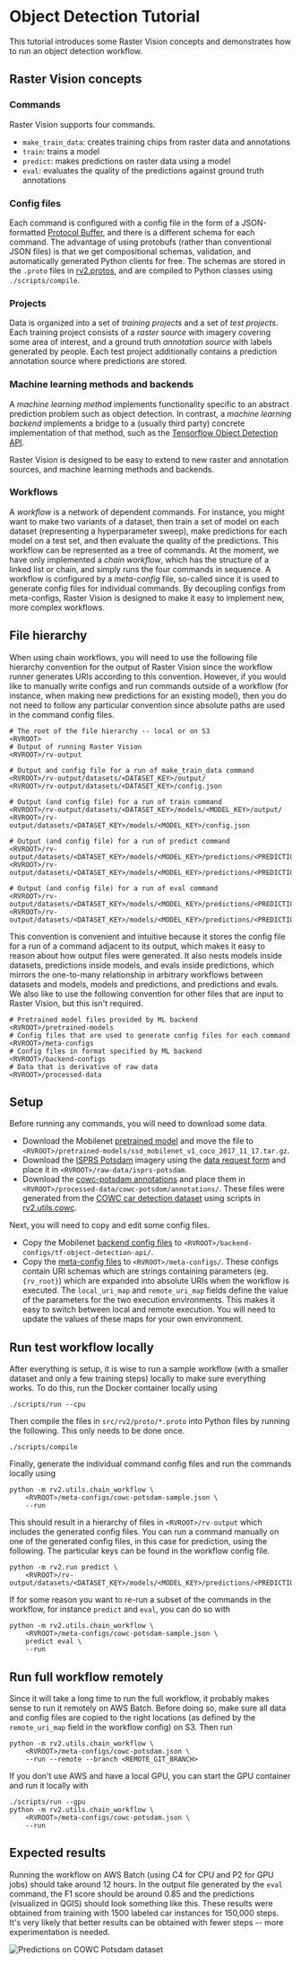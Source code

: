 # Object Detection Tutorial

This tutorial introduces some Raster Vision concepts and demonstrates how to run an object detection workflow.

## Raster Vision concepts

### Commands

Raster Vision supports four commands.
* `make_train_data`: creates training chips from raster data and annotations
* `train`: trains a model
* `predict`: makes predictions on raster data using a model
* `eval`: evaluates the quality of the predictions against ground truth annotations

### Config files
Each command is configured with a config file in the form of a JSON-formatted [Protocol Buffer](https://developers.google.com/protocol-buffers/docs/pythontutorial), and there is a different schema for each command. The advantage of using protobufs (rather than conventional JSON files) is that we get compositional schemas, validation, and automatically generated Python clients for free. The schemas are stored in the `.proto` files in [rv2.protos](../src/rv2/protos), and are compiled to Python classes using `./scripts/compile`.

### Projects

Data is organized into a set of *training projects* and a set of *test projects*. Each training project consists of a *raster source* with imagery covering some area of interest, and a ground truth *annotation source* with labels generated by people. Each test project additionally contains a prediction annotation source where predictions are stored.

### Machine learning methods and backends

A *machine learning method* implements functionality specific to an abstract prediction problem such as object detection. In contrast, a *machine learning backend* implements a bridge to a (usually third party) concrete implementation of that method, such as the [Tensorflow Object Detection API](https://github.com/tensorflow/models/tree/master/research/object_detection).

Raster Vision is designed to be easy to extend to new raster and annotation sources, and machine learning methods and backends.

### Workflows

A *workflow* is a network of dependent commands. For instance, you might want to make two variants of a dataset, then train a set of model on each dataset (representing a hyperparameter sweep), make predictions for each model on a test set, and then evaluate the quality of the predictions. This workflow can be represented as a tree of commands. At the moment, we have only implemented a *chain workflow*, which has the structure of a linked list or chain, and simply runs the four commands in sequence. A workflow is configured by a *meta-config* file, so-called since it is used to generate config files for individual commands. By decoupling configs from meta-configs, Raster Vision is designed to make it easy to implement new, more complex workflows.

## File hierarchy

When using chain workflows, you will need to use the following file hierarchy convention for the output of Raster Vision since the workflow runner generates URIs according to this convention. However, if you would like to manually write configs and run commands outside of a workflow (for instance, when making new predictions for an existing model), then you do not need to follow any particular convention since absolute paths are used in the command config files.

```
# The root of the file hierarchy -- local or on S3
<RVROOT>
# Output of running Raster Vision
<RVROOT>/rv-output

# Output and config file for a run of make_train_data command
<RVROOT>/rv-output/datasets/<DATASET_KEY>/output/
<RVROOT>/rv-output/datasets/<DATASET_KEY>/config.json

# Output (and config file) for a run of train command
<RVROOT>/rv-output/datasets/<DATASET_KEY>/models/<MODEL_KEY>/output/
<RVROOT>/rv-output/datasets/<DATASET_KEY>/models/<MODEL_KEY>/config.json

# Output (and config file) for a run of predict command
<RVROOT>/rv-output/datasets/<DATASET_KEY>/models/<MODEL_KEY>/predictions/<PREDICTION_KEY>/output/
<RVROOT>/rv-output/datasets/<DATASET_KEY>/models/<MODEL_KEY>/predictions/<PREDICTION_KEY>/config.json

# Output (and config file) for a run of eval command
<RVROOT>/rv-output/datasets/<DATASET_KEY>/models/<MODEL_KEY>/predictions/<PREDICTION_KEY>/evals/<EVAL_KEY>/output/
<RVROOT>/rv-output/datasets/<DATASET_KEY>/models/<MODEL_KEY>/predictions/<PREDICTION_KEY>/evals/<EVAL_KEY>/config.json
```

This convention is convenient and intuitive because it stores the config file for a run of a command adjacent to its output, which makes it easy to reason about how output files were generated. It also nests models inside datasets, predictions inside models, and evals inside predictions, which mirrors the one-to-many relationship in arbitrary workflows between datasets and models, models and predictions, and predictions and evals. We also like to use the following convention for other files that are input to Raster Vision, but this isn't required.

```
# Pretrained model files provided by ML backend
<RVROOT>/pretrained-models
# Config files that are used to generate config files for each command
<RVROOT>/meta-configs
# Config files in format specified by ML backend
<RVROOT>/backend-configs
# Data that is derivative of raw data
<RVROOT>/processed-data
```

## Setup

Before running any commands, you will need to download some data.
* Download the Mobilenet [pretrained model](http://download.tensorflow.org/models/object_detection/ssd_mobilenet_v1_coco_2017_11_17.tar.gz) and move the file to `<RVROOT>/pretrained-models/ssd_mobilenet_v1_coco_2017_11_17.tar.gz`.
* Download the [ISPRS Potsdam](http://www2.isprs.org/commissions/comm3/wg4/2d-sem-label-potsdam.html) imagery using the [data request form](http://www2.isprs.org/commissions/comm3/wg4/data-request-form2.html) and place it in `<RVROOT>/raw-data/isprs-potsdam`.
* Download the [cowc-potsdam annotations](data/cowc-potsdam-annotations.zip) and place them in `<RVROOT>/processed-data/cowc-potsdom/annotations/`. These files were generated from the [COWC car detection dataset](https://gdo152.llnl.gov/cowc/) using scripts in [rv2.utils.cowc](../src/rv2/utils/cowc/).

Next, you will need to copy and edit some config files.
* Copy the Mobilenet [backend config files](../src/rv2/samples/backend-configs/tf-object-detection-api/) to `<RVROOT>/backend-configs/tf-object-detection-api/`.
* Copy the [meta-config files](../src/rv2/samples/meta-configs/) to `<RVROOT>/meta-configs/`. These configs contain URI schemas which are strings containing parameters (eg. `{rv_root}`) which are expanded into absolute URIs when the workflow is executed. The `local_uri_map` and `remote_uri_map` fields define the value of the parameters for the two execution environments. This makes it easy to switch between local and remote execution. You will need to update the values of these maps for your own environment.


## Run test workflow locally

After everything is setup, it is wise to run a sample workflow (with a smaller dataset and only a few training steps) locally to make sure everything works. To do this, run the Docker container locally using
```
./scripts/run --cpu
```
Then compile the files in `src/rv2/proto/*.proto` into Python files by running the following. This only needs to be done once.
```
./scripts/compile
```
Finally, generate the individual command config files and run the commands locally using
```
python -m rv2.utils.chain_workflow \
    <RVROOT>/meta-configs/cowc-potsdam-sample.json \
    --run
```
This should result in a hierarchy of files in `<RVROOT>/rv-output` which includes the generated config files. You can run a command manually on one of the generated config files, in this case for prediction, using the following. The particular keys can be found in the workflow config file.
```
python -m rv2.run predict \    
    <RVROOT>/rv-output/datasets/<DATASET_KEY>/models/<MODEL_KEY>/predictions/<PREDICTION_KEY>/config.json
```

If for some reason you want to re-run a subset of the commands in the workflow, for instance `predict` and `eval`, you can do so with
```
python -m rv2.utils.chain_workflow \
    <RVROOT>/meta-configs/cowc-potsdam-sample.json \
    predict eval \
    --run
```

## Run full workflow remotely

Since it will take a long time to run the full workflow, it probably makes sense to run it remotely on AWS Batch. Before doing so, make sure all data and config files are copied to the right locations (as defined by the `remote_uri_map` field in the workflow config) on S3. Then run
```
python -m rv2.utils.chain_workflow \
    <RVROOT>/meta-configs/cowc-potsdam.json \
    --run --remote --branch <REMOTE_GIT_BRANCH>
```

If you don't use AWS and have a local GPU, you can start the GPU container and run it locally with
```
./scripts/run --gpu
python -m rv2.utils.chain_workflow \
    <RVROOT>/meta-configs/cowc-potsdam.json \
    --run
```

## Expected results

Running the workflow on AWS Batch (using C4 for CPU and P2 for GPU jobs) should take around 12 hours. In the output file generated by the `eval` command, the F1 score should be around 0.85 and the predictions (visualized in QGIS) should look something like this. These results were obtained from training with 1500 labeled car instances for 150,000 steps. It's very likely that better results can be obtained with fewer steps -- more experimentation is needed.

![Predictions on COWC Potsdam dataset](img/cowc-potsdam-predictions.png)
